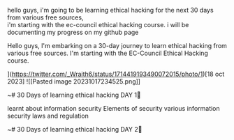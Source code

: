 hello guys,
i'm going to be learning ethical hacking for the next 30 days from various free sources,  
i'm starting with the ec-council ethical hacking course. i will be documenting my progress on my github page

Hello guys, I'm embarking on a 30-day journey to learn ethical hacking from various free sources. I'm starting with the EC-Council Ethical Hacking course.

](https://twitter.com/_Wraith6/status/1714419193490072015/photo/1)[18 oct 2023]
![[Pasted image 20231017234525.png]]

~# 30 Days of learning ethical hacking
DAY 1📍

learnt about 
information security
Elements of security 
various information security laws and regulation

~# 30 Days of learning ethical hacking
DAY 2📍